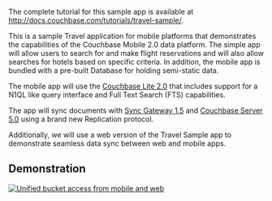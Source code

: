 The complete tutorial for this sample app is available at http://docs.couchbase.com/tutorials/travel-sample/. 

This is a sample Travel application for mobile platforms that demonstrates the capabilities of the  Couchbase Mobile 2.0 data platform. The simple app will allow users to search for and make flight reservations and will also allow searches for hotels based on specific criteria. In addition, the mobile app is bundled with a pre-built Database for holding semi-static data.

The mobile app will use the [Couchbase Lite 2.0](https://developer.couchbase.com/documentation/mobile/2.0/whatsnew.html?language=ios) that includes support for a N1QL like query interface and Full Text Search (FTS) capabilities.

The app will sync documents with [Sync Gateway 1.5](https://developer.couchbase.com/documentation/mobile/1.5/whatsnew.html) and [Couchbase Server 5.0](https://developer.couchbase.com/documentation/server/current/introduction/intro.html) using a brand new Replication protocol. 

Additionally, we will use a web version of the Travel Sample app to demonstrate seamless data sync between web and mobile apps.

## Demonstration
[![Unified bucket access from mobile and web](https://i.ytimg.com/vi/M-hyl_m0_94/hqdefault.jpg?sqp=-oaymwEWCMQBEG5IWvKriqkDCQgBFQAAiEIYAQ==&rs=AOn4CLBLceHqVO4lZkVT_OW4DZuXPFbMBA)](https://youtu.be/M-hyl_m0_94)


